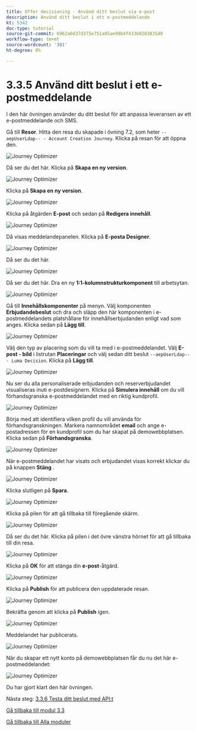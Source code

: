 ```yaml
---
title: Offer decisioning - Använd ditt beslut via e-post
description: Använd ditt beslut i ett e-postmeddelande
kt: 5342
doc-type: tutorial
source-git-commit: 6962a0d37d375e751a05ae99b4f433b0283835d0
workflow-type: tm+mt
source-wordcount: '381'
ht-degree: 0%

---
```


# 3.3.5 Använd ditt beslut i ett e-postmeddelande

I den här övningen använder du ditt beslut för att anpassa leveransen av ett e-postmeddelande och SMS.

Gå till **Resor**. Hitta den resa du skapade i övning 7.2, som heter `--aepUserLdap-- - Account Creation Journey`. Klicka på resan för att öppna den.

![Journey Optimizer](./images/emailoffer1.png)

Då ser du det här. Klicka på **Skapa en ny version**.

![Journey Optimizer](./images/journey1.png)

Klicka på **Skapa en ny version**.

![Journey Optimizer](./images/journey2.png)

Klicka på åtgärden **E-post** och sedan på **Redigera innehåll**.

![Journey Optimizer](./images/journey3.png)

Då visas meddelandepanelen. Klicka på **E-posta Designer**.

![Journey Optimizer](./images/emailoffer2.png)

Då ser du det här.

![Journey Optimizer](./images/emailoffer5.png)

Då ser du det här. Dra en ny **1:1-kolumnstrukturkomponent** till arbetsytan.

![Journey Optimizer](./images/emailoffer6.png)

Gå till **Innehållskomponenter** på menyn. Välj komponenten **Erbjudandebeslut** och dra och släpp den här komponenten i e-postmeddelandets platshållare för innehållserbjudanden enligt vad som anges. Klicka sedan på **Lägg till**.

![Journey Optimizer](./images/emailoffer7.png)

Välj den typ av placering som du vill ta med i e-postmeddelandet. Välj **E-post - bild** i listrutan **Placeringar** och välj sedan ditt beslut `--aepUserLdap-- - Luma Decision`. Klicka på **Lägg till**.

![Journey Optimizer](./images/emailoffer8.png)

Nu ser du alla personaliserade erbjudanden och reserverbjudandet visualiseras inuti e-postdesignern. Klicka på **Simulera innehåll** om du vill förhandsgranska e-postmeddelandet med en riktig kundprofil.

![Journey Optimizer](./images/emailoffer9.png)

Börja med att identifiera vilken profil du vill använda för förhandsgranskningen. Markera namnområdet **email** och ange e-postadressen för en kundprofil som du har skapat på demowebbplatsen. Klicka sedan på **Förhandsgranska**.

![Journey Optimizer](./images/emailoffer10.png)

När e-postmeddelandet har visats och erbjudandet visas korrekt klickar du på knappen **Stäng** .

![Journey Optimizer](./images/emailoffer11.png)

Klicka slutligen på **Spara**.

![Journey Optimizer](./images/emailoffer12.png)

Klicka på pilen för att gå tillbaka till föregående skärm.

![Journey Optimizer](./images/emailoffer13.png)

Då ser du det här. Klicka på pilen i det övre vänstra hörnet för att gå tillbaka till din resa.

![Journey Optimizer](./images/emailoffer14.png)

Klicka på **OK** för att stänga din **e-post**-åtgärd.

![Journey Optimizer](./images/emailoffer14a.png)

Klicka på **Publish** för att publicera den uppdaterade resan.

![Journey Optimizer](./images/emailoffer14b.png)

Bekräfta genom att klicka på **Publish** igen.

![Journey Optimizer](./images/emailoffer15.png)

Meddelandet har publicerats.

![Journey Optimizer](./images/emailoffer16.png)

När du skapar ett nytt konto på demowebbplatsen får du nu det här e-postmeddelandet:

![Journey Optimizer](./images/emailoffer17.png)

Du har gjort klart den här övningen.

Nästa steg: [3.3.6 Testa ditt beslut med API:t](./ex6.md)

[Gå tillbaka till modul 3.3](./offer-decisioning.md)

[Gå tillbaka till Alla moduler](./../../../overview.md)
